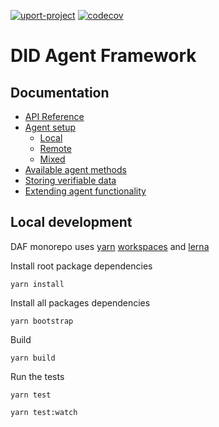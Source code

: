 [![uport-project](https://circleci.com/gh/uport-project/daf.svg?style=svg)](https://circleci.com/gh/uport-project/daf/tree/master)
[![codecov](https://codecov.io/gh/uport-project/daf/branch/master/graph/badge.svg)](https://codecov.io/gh/uport-project/daf)

# DID Agent Framework

## Documentation

- [API Reference](docs/api/index.md)
- [Agent setup](docs/setup.md)
  - [Local](docs/setup.md#local)
  - [Remote](docs/setup.md#remote)
  - [Mixed](docs/setup.md#mixed)
- [Available agent methods](docs/methods.md)
- [Storing verifiable data](docs/datastorage.md)
- [Extending agent functionality](docs/extending.md)

## Local development

DAF monorepo uses [yarn](https://yarnpkg.com/) [workspaces](https://classic.yarnpkg.com/en/docs/workspaces/) and [lerna](https://lerna.js.org/)

Install root package dependencies

```
yarn install
```

Install all packages dependencies

```
yarn bootstrap
```

Build

```
yarn build
```

Run the tests

```
yarn test
```

```
yarn test:watch
```
